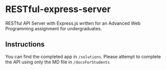 # RESTful-express-server
RESTful API Server with Express.js written for an Advanced Web Programming assignment for undergraduates. 

## Instructions
You can find the completed app in `/solutions`. Please attempt to complete the API using only the MD file in `/docsForStudents`
